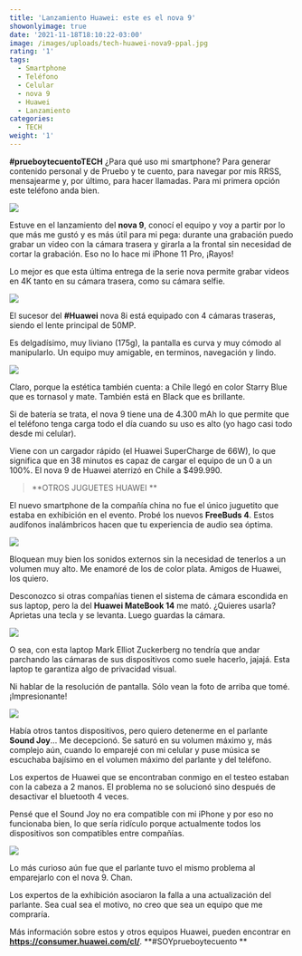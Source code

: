 ```yaml
---
title: 'Lanzamiento Huawei: este es el nova 9'
showonlyimage: true
date: '2021-11-18T18:10:22-03:00'
image: /images/uploads/tech-huawei-nova9-ppal.jpg
rating: '1'
tags:
  - Smartphone
  - Teléfono
  - Celular
  - nova 9
  - Huawei
  - Lanzamiento
categories:
  - TECH
weight: '1'
---
```

**\#prueboytecuentoTECH** ¿Para qué uso mi smartphone? Para generar contenido personal y de Pruebo y te cuento, para navegar por mis RRSS, mensajearme y, por último, para hacer llamadas. Para mi primera opción este teléfono anda bien.

<!--more-->

![](/images/uploads/tech-huawei-nova9-ppal.jpg)

Estuve en el lanzamiento del **nova 9**, conocí el equipo y voy a partir por lo que más me gustó y es más útil para mi pega: durante una grabación puedo grabar un video con la cámara trasera y girarla a la frontal sin necesidad de cortar la grabación. Eso no lo hace mi iPhone 11 Pro, ¡Rayos!



Lo mejor es que esta última entrega de la serie nova permite grabar videos en 4K tanto en su cámara trasera, como su cámara selfie. 



![](/images/uploads/tech-huawei-nova-9-yo.jpg)

El sucesor del **\#Huawei** nova 8i está equipado con 4 cámaras traseras, siendo el lente principal de 50MP. 



Es delgadísimo, muy liviano (175g), la pantalla es curva y muy cómodo al manipularlo. Un equipo muy amigable, en terminos, navegación y lindo. 



![](/images/uploads/tech-huawei-nova-9-2.jpg)

Claro, porque la estética también cuenta: a Chile llegó en color Starry Blue que es tornasol y mate. También está en Black que es brillante.



Si de batería se trata, el nova 9 tiene una de 4.300 mAh lo que permite que el teléfono tenga carga todo el día cuando su uso es alto (yo hago casi todo desde mi celular). 



Viene con un cargador rápido (el Huawei SuperCharge de 66W), lo que significa que en 38 minutos es capaz de cargar el equipo de un 0 a un 100%. El nova 9 de Huawei aterrizó en Chile a $499.990.



> **OTROS JUGUETES HUAWEI**

El nuevo smartphone de la compañía china no fue el único juguetito que estaba en exhibición en el evento. Probé los nuevos **FreeBuds 4**. Estos audífonos inalámbricos hacen que tu experiencia de audio sea óptima. 



![](/images/uploads/tech-huawei-nova-9-buds.jpg)

Bloquean muy bien los sonidos externos sin la necesidad de tenerlos a un volumen muy alto. Me enamoré de los de color plata. Amigos de Huawei, los quiero.



Desconozco si otras compañías tienen el sistema de cámara escondida en sus laptop, pero la del **Huawei MateBook 14** me mató. ¿Quieres usarla? Aprietas una tecla y se levanta. Luego guardas la cámara. 



![](/images/uploads/tech-huawei-nova-9-compu-y-yo.jpg)

O sea, con esta laptop Mark Elliot Zuckerberg no tendría que andar parchando las cámaras de sus dispositivos como suele hacerlo, jajajá. Esta laptop te garantiza algo de privacidad visual. 



Ni hablar de la resolución de pantalla. Sólo vean la foto de arriba que tomé. ¡Impresionante!



![](/images/uploads/tech-huawei-nova-9-camara.jpg)

Había otros tantos dispositivos, pero quiero detenerme en el parlante **Sound Joy**… Me decepcionó. Se saturó en su volumen máximo y, más complejo aún, cuando lo emparejé con mi celular y puse música se escuchaba bajísimo en el volumen máximo del parlante y del teléfono.



Los expertos de Huawei que se encontraban conmigo en el testeo estaban con la cabeza a 2 manos. El problema no se solucionó sino después de desactivar el bluetooth 4 veces. 



Pensé que el Sound Joy no era compatible con mi iPhone y por eso no funcionaba bien, lo que sería ridículo porque actualmente todos los dispositivos son compatibles entre compañías.



![](/images/uploads/tech-huawei-nova-9-parlante-agua.jpg)

Lo más curioso aún fue que el parlante tuvo el mismo problema al emparejarlo con el nova 9. Chan.



Los expertos de la exhibición asociaron la falla a una actualización del parlante. Sea cual sea el motivo, no creo que sea un equipo que me compraría.



Más información sobre estos y otros equipos Huawei, pueden encontrar en **https://consumer.huawei.com/cl/**. **\#SOYprueboytecuento**
